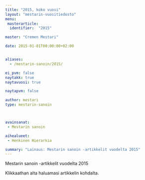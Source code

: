 ```yaml
---
title: "2015, koko vuosi"
layout: "mestarin-vuositiedosto"
menu:
 masterarticle:
  identifier:  "2015"

master: "Cremen Mestari"

date: 2015-01-01T00:00:00+02:00


aliases:
  - /mestarin-sanoin/2015/

ei_pvm: false
naytakk: true
naytavuosi: true

naytapvm: false

author: mestari
type: mestarin-sanoin



avainsanat:
 - Mestarin sanoin

aihealueet:
 - Henkinen Hierarkia

summary: "Lainaus: Mestarin sanoin -artikkelit vuodelta 2015"
---
```

<p>Mestarin sanoin -artikkelit vuodelta 2015</p>
<p>Klikkaathan alta haluamasi artikkelin kohdalta.</p>